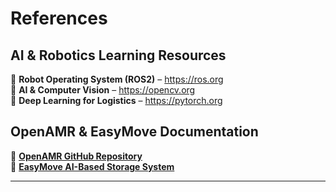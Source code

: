 # References

## AI & Robotics Learning Resources
🔹 **Robot Operating System (ROS2)** – https://ros.org  
🔹 **AI & Computer Vision** – https://opencv.org  
🔹 **Deep Learning for Logistics** – https://pytorch.org  

## OpenAMR & EasyMove Documentation
📌 **[OpenAMR GitHub Repository](https://github.com/OpenAMRobot)**  
📌 **[EasyMove AI-Based Storage System](https://github.com/EasyMove)**  

---
